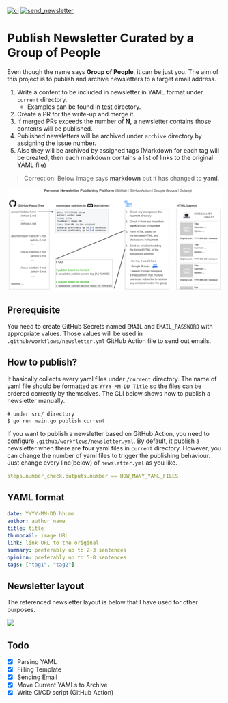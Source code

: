 [![ci](https://github.com/codingpot/newsletter_awesome_articles/actions/workflows/ci.yml/badge.svg?branch=main)](https://github.com/codingpot/newsletter_awesome_articles/actions/workflows/ci.yml)  [![send_newsletter](https://github.com/codingpot/newsletter_awesome_articles/actions/workflows/newsletter.yml/badge.svg)](https://github.com/codingpot/newsletter_awesome_articles/actions/workflows/newsletter.yml)

# Publish Newsletter Curated by a Group of People

Even though the name says **Group of People**, it can be just you. The aim of this project is to publish and archive newsletters to a target email address. 

1. Write a content to be included in newsletter in YAML format under `current` directory.
    - Examples can be found in [test](https://github.com/codingpot/newsletter_awesome_articles/tree/main/test) directory.
2. Create a PR for the write-up and merge it.
3. If merged PRs exceeds the number of **N**, a newsletter contains those contents will be published.
4. Published newsletters will be archived under `archive` directory by assigning the issue number.
5. Also they will be archived by assigned tags (Markdown for each tag will be created, then each markdown contains a list of links to the original YAML file)

> Correction: Below image says __markdown__ but it has changed to __yaml__.

![](https://github.com/codingpot/newsletter_awesome_articles/blob/main/assets/overview.png)

## Prerequisite

You need to create GitHub Secrets named `EMAIL` and `EMAIL_PASSWORD` with appropriate values. Those values will be used in `.github/workflows/newsletter.yml` GitHub Action file to send out emails. 

## How to publish?

It basically collects every yaml files under `/current` directory. The name of yaml file should be formatted as `YYYY-MM-DD Title` so the files can be ordered correctly by themselves. The CLI below shows how to publish a newsletter manually. 

```shell
# under src/ directory
$ go run main.go publish current 
```

If you want to publish a newsletter based on GitHub Action, you need to configure `.github/workflows/newsletter.yml`. By default, it publish a newsletter when there are **four** yaml files in `current` directory. However, you can change the number of yaml files to trigger the publishing behaviour. Just change every line(below) of `newsletter.yml` as you like.

```yml
steps.number_check.outputs.number == HOW_MANY_YAML_FILES
```

## YAML format 

```yaml
date: YYYY-MM-DD hh:mm
author: author name
title: title
thumbnail: image URL 
link: link URL to the original 
summary: preferably up to 2-3 sentences
opinion: preferably up to 5-8 sentences
tags: ["tag1", "tag2"]
```

## Newsletter layout

The referenced newsletter layout is below that I have used for other purposes.

![](https://i.ibb.co/NLN2Lhq/Screen-Shot-2022-01-23-at-10-57-12-PM.png)

## Todo

- [X] Parsing YAML
- [X] Filling Template
- [X] Sending Email
- [X] Move Current YAMLs to Archive
- [X] Write CI/CD script (GitHub Action)
